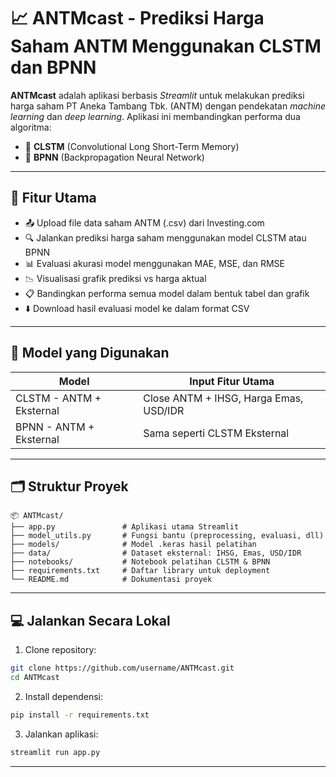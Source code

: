 # 📈 ANTMcast - Prediksi Harga Saham ANTM Menggunakan CLSTM dan BPNN

**ANTMcast** adalah aplikasi berbasis _Streamlit_ untuk melakukan prediksi harga saham PT Aneka Tambang Tbk. (ANTM) dengan pendekatan _machine learning_ dan _deep learning_. Aplikasi ini membandingkan performa dua algoritma:

-   🧠 **CLSTM** (Convolutional Long Short-Term Memory)
-   🔁 **BPNN** (Backpropagation Neural Network)

---

## 🚀 Fitur Utama

-   📤 Upload file data saham ANTM (.csv) dari Investing.com
-   🔍 Jalankan prediksi harga saham menggunakan model CLSTM atau BPNN
-   📊 Evaluasi akurasi model menggunakan MAE, MSE, dan RMSE
-   📉 Visualisasi grafik prediksi vs harga aktual
-   📋 Bandingkan performa semua model dalam bentuk tabel dan grafik
-   ⬇️ Download hasil evaluasi model ke dalam format CSV

---

## 🧠 Model yang Digunakan

| Model                    | Input Fitur Utama                       |
| ------------------------ | --------------------------------------- |
| CLSTM - ANTM + Eksternal | Close ANTM + IHSG, Harga Emas, USD/IDR  |
| BPNN - ANTM + Eksternal  | Sama seperti CLSTM Eksternal            |

---

## 🗂️ Struktur Proyek

```
📦 ANTMcast/
├── app.py               # Aplikasi utama Streamlit
├── model_utils.py       # Fungsi bantu (preprocessing, evaluasi, dll)
├── models/              # Model .keras hasil pelatihan
├── data/                # Dataset eksternal: IHSG, Emas, USD/IDR
├── notebooks/           # Notebook pelatihan CLSTM & BPNN
├── requirements.txt     # Daftar library untuk deployment
└── README.md            # Dokumentasi proyek
```

---

## 💻 Jalankan Secara Lokal

1. Clone repository:

```bash
git clone https://github.com/username/ANTMcast.git
cd ANTMcast
```

2. Install dependensi:

```bash
pip install -r requirements.txt
```

3. Jalankan aplikasi:

```bash
streamlit run app.py
```

---
